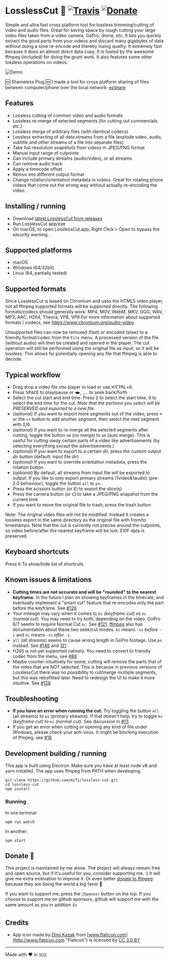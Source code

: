 # LosslessCut 🎥 [![Travis](https://img.shields.io/travis/mifi/lossless-cut.svg)](https://travis-ci.org/mifi/lossless-cut) [![Donate](https://img.shields.io/badge/Donate-PayPal-green.svg)](https://paypal.me/mifino)

Simple and ultra fast cross platform tool for lossless trimming/cutting of video and audio files. Great for saving space by rough cutting your large video files taken from a video camera, GoPro, drone, etc. It lets you quickly extract the good parts from your videos and discard many gigabytes of data without doing a slow re-encode and thereby losing quality. It extremely fast because it does an almost direct data copy. It is fueled by the awesome ffmpeg (included) for doing the grunt work. It also features some other lossless operations on videos.

![Demo](https://github.com/mifi/gifs/raw/master/2019-01-28-lossless-cut.gif)

🆕 Shameless Plug 🆕 I made a tool for cross platform sharing of files between computer/phone over the local network: [ezshare](https://github.com/mifi/ezshare)


## Features
- Lossless cutting of common video and audio formats
- Lossless re-merge of selected segments (for cutting out commercials etc.)
- Lossless merge of arbitrary files (with identical codecs)
- Lossless extracting of all data streams from a file (explode video, audio, subtitle and other streams of a file into separate files)
- Take full-resolution snapshots from videos in JPEG/PNG format
- Manual input range of cutpoints
- Can include primary streams (audio/video), or all streams
- Can remove audio track
- Apply a timecode offset
- Remux into different output format
- Change rotation/orientation metadata in videos. Great for rotating phone videos that come out the wrong way without actually re-encoding the video.

## Installing / running

- Download [latest LosslessCut from releases](https://github.com/mifi/lossless-cut/releases)
- Run LosslessCut app/exe
- On macOS, to open LosslessCut.app, Right Click > Open to bypass the security warning.

## Supported platforms
- macOS
- Windows (64/32bit)
- Linux (64, partially tested)

## Supported formats

Since LosslessCut is based on Chromium and uses the HTML5 video player, not all ffmpeg supported formats will be supported directly.
The following formats/codecs should generally work: MP4, MOV, WebM, MKV, OGG, WAV, MP3, AAC, H264, Theora, VP8, VP9
For more information about supported formats / codecs, see https://www.chromium.org/audio-video.

Unsupported files can now be remuxed (fast) or encoded (slow) to a friendly format/codec from the `File` menu. A processed version of the file (without audio) will then be created and opened in the player. The cut operation will still be performed using the original file as input, so it will be lossless. This allows for potentially opening any file that ffmpeg is able to decode.


## Typical workflow
- Drag drop a video file into player to load or use <kbd>⌘</kbd>/<kbd>CTRL</kbd>+<kbd>O</kbd>.
- Press <kbd>SPACE</kbd> to play/pause or <kbd>◀</kbd><kbd>▶</kbd>, <kbd>,</kbd><kbd>.</kbd> to seek back/forth
- Select the cut start and end time. Press <kbd>I</kbd> to select the start time, <kbd>O</kbd> to select the end time for the cut. *Note that the portions you select will be PRESERVED and exported to a new file.*
- *(optional)* If you want to export more segments out of the video, press <kbd>+</kbd> or the `c+` button to add another segment, then select the next segment with <kbd>I</kbd>/<kbd>O</kbd>.
- *(optional)* If you want to re-merge all the selected segments after cutting, toggle the button `nm` (no merge) to `am` (auto merge). This is useful for *cutting away* certain parts of a video like advertisements (by selecting everything *except* the advertisements.)
- *(optional)* If you want to export to a certain dir, press the custom output dir button (default: input file dir)
- *(optional)* If you want to override orientation metadata, press the rotation button
- *(optional)* By default, all streams from input file will be exported to output. If you like to only export primary streams (1video&1audio) (pre-2.0 behaviour), toggle the button `all` to `ps`.
- Press the scissors button (or <kbd>E</kbd>) to export the slice(s)
- Press the camera button (or <kbd>C</kbd>) to take a JPEG/PNG snapshot from the current time
- If you want to move the original file to trash, press the trash button

Note: The original video files will not be modified. Instead it creates a lossless export in the same directory as the original file with from/to timestamps. Note that the cut is currently not precise around the cutpoints, so video before/after the nearest keyframe will be lost. EXIF data is preserved.

## Keyboard shortcuts
Press <kbd>h</kbd> To show/hide list of shortcuts

## Known issues & limitations
- **Cutting times are not accurate and will be "rounded" to the nearest keyframe.** In the future I plan on showing keyframes in the timecale, and eventually implement a "smart cut" feature that re-encodes only the part before the keyframe. See [#126](https://github.com/mifi/lossless-cut/issues/126)
- Your mileage may vary when it comes to `kc` *(keyframe cut)* vs `nc` *(normal cut)*. You may need to try both, depending on the video. GoPro 6/7 seems to require Normal Cut `nc`. See [#121](https://github.com/mifi/lossless-cut/issues/121). [ffmpeg](https://trac.ffmpeg.org/wiki/Seeking) also has documentation about these two seek/cut modes. `kc` means `-ss` *before* `-i` and `nc` means `-ss` *after* `-i`.
- `all` *(all streams)* seems to cause wrong length in GoPro footage. Use `ps` instead. See [#146](https://github.com/mifi/lossless-cut/issues/146) and [121](https://github.com/mifi/lossless-cut/issues/121#issuecomment-522196244)
- H265 is not yet supported natively. You need to convert to friendly codec from the menu, see [#88](https://github.com/mifi/lossless-cut/issues/88)
- Maybe counter-intuitively for some, cutting will remove the parts that of the video that are NOT selected. This is because in previous versions of LosslessCut there was no possibility to cut/merge multiple segments, but this was retrofitted later. Need to redesign the UI to make it more intuitive. See [#128](https://github.com/mifi/lossless-cut/issues/128)

## Troubleshooting

- **If you have an error when running the cut:** Try toggling the button `all` (all streams) to `ps` (primary streams). If that doesn't help, try to toggle `kc` *(keyframe cut)* to `nc` *(normal cut)*. See discussion in [#13](https://github.com/mifi/lossless-cut/pull/13).
- If you get an error when cutting or opening any kind of file under Windows, please check your anti-virus. It might be blocking execution of ffmpeg, see [#18](https://github.com/mifi/lossless-cut/issues/18)

## Development building / running

This app is built using Electron. Make sure you have at least node v8 and yarn installed. The app uses ffmpeg from PATH when developing.
```
git clone https://github.com/mifi/lossless-cut.git
cd lossless-cut
npm install
```

### Running
In one terminal:
```
npm run watch
```
In another:
```
npm start
```

## Donate 🙈

This project is maintained by me alone. The project will always remain free and open source, but if it's useful for you, consider supporting me. :) It will give me extra motivation to improve it. Or even better [donate to ffmpeg](https://www.ffmpeg.org/donations.html) because they are doing the world a big favor 🙏

If you want to support me, press the `💜Sponsor` button on the top. If you choose to support me on github sponsors, github will support me with the same amount as you in addition 👍

## Credits
- App icon made by [Dimi Kazak](http://www.flaticon.com/authors/dimi-kazak "Dimi Kazak") from [www.flaticon.com](http://www.flaticon.com "Flaticon") is licensed by [CC 3.0 BY](http://creativecommons.org/licenses/by/3.0/ "Creative Commons BY 3.0")

---

Made with ❤️ in 🇳🇴
